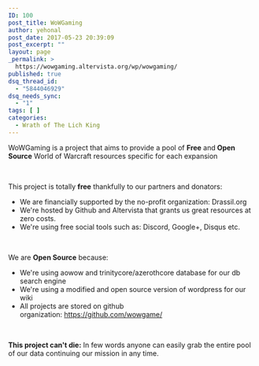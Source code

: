 ```yaml
---
ID: 100
post_title: WoWGaming
author: yehonal
post_date: 2017-05-23 20:39:09
post_excerpt: ""
layout: page
_permalink: >
  https://wowgaming.altervista.org/wp/wowgaming/
published: true
dsq_thread_id:
  - "5844046929"
dsq_needs_sync:
  - "1"
tags: [ ]
categories:
  - Wrath of The Lich King
---
```

WoWGaming is a project that aims to provide a pool of <strong>Free</strong> and<strong> Open Source</strong> World of Warcraft resources specific for each expansion

&nbsp;

This project is totally <strong>free</strong> thankfully to our partners and donators:
<ul>
 	<li>We are financially supported by the no-profit organization: Drassil.org</li>
 	<li>We're hosted by Github and Altervista that grants us great resources at zero costs.</li>
 	<li>We're using free social tools such as: Discord, Google+, Disqus etc.</li>
</ul>
&nbsp;

We are <strong>Open Source</strong> because:
<ul>
 	<li>We're using aowow and trinitycore/azerothcore database for our db search engine</li>
 	<li>We're using a modified and open source version of wordpress for our wiki</li>
 	<li>All projects are stored on github organization: <a href="https://github.com/wowgame/">https://github.com/wowgame/</a></li>
</ul>
&nbsp;

<strong>This project can't die:</strong> In few words anyone can easily grab the entire pool of our data continuing our mission in any time.